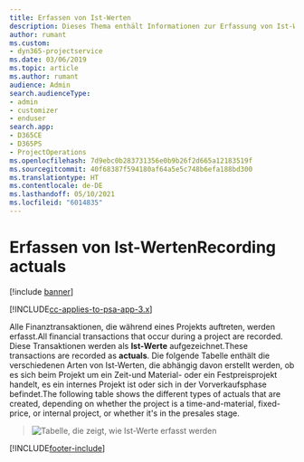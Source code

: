 ```yaml
---
title: Erfassen von Ist-Werten
description: Dieses Thema enthält Informationen zur Erfassung von Ist-Werten.
author: rumant
ms.custom:
- dyn365-projectservice
ms.date: 03/06/2019
ms.topic: article
ms.author: rumant
audience: Admin
search.audienceType:
- admin
- customizer
- enduser
search.app:
- D365CE
- D365PS
- ProjectOperations
ms.openlocfilehash: 7d9ebc0b283731356e0b9b26f2d665a12183519f
ms.sourcegitcommit: 40f68387f594180af64a5e5c748b6efa188bd300
ms.translationtype: HT
ms.contentlocale: de-DE
ms.lasthandoff: 05/10/2021
ms.locfileid: "6014835"
---
```

# <a name="recording-actuals"></a><span data-ttu-id="3910e-103">Erfassen von Ist-Werten</span><span class="sxs-lookup"><span data-stu-id="3910e-103">Recording actuals</span></span> 

[!include [banner](../includes/psa-now-project-operations.md)]

[!INCLUDE[cc-applies-to-psa-app-3.x](../includes/cc-applies-to-psa-app-3x.md)]

<span data-ttu-id="3910e-104">Alle Finanztransaktionen, die während eines Projekts auftreten, werden erfasst.</span><span class="sxs-lookup"><span data-stu-id="3910e-104">All financial transactions that occur during a project are recorded.</span></span> <span data-ttu-id="3910e-105">Diese Transaktionen werden als **Ist-Werte** aufgezeichnet.</span><span class="sxs-lookup"><span data-stu-id="3910e-105">These transactions are recorded as **actuals**.</span></span> <span data-ttu-id="3910e-106">Die folgende Tabelle enthält die verschiedenen Arten von Ist-Werten, die abhängig davon erstellt werden, ob es sich beim Projekt um ein Zeit-und Material- oder ein Festpreisprojekt handelt, es ein internes Projekt ist oder sich in der Vorverkaufsphase befindet.</span><span class="sxs-lookup"><span data-stu-id="3910e-106">The following table shows the different types of actuals that are created, depending on whether the project is a time-and-material, fixed-price, or internal project, or whether it's in the presales stage.</span></span>

> ![Tabelle, die zeigt, wie Ist-Werte erfasst werden](media/advanced-table2.png)


[!INCLUDE[footer-include](../includes/footer-banner.md)]